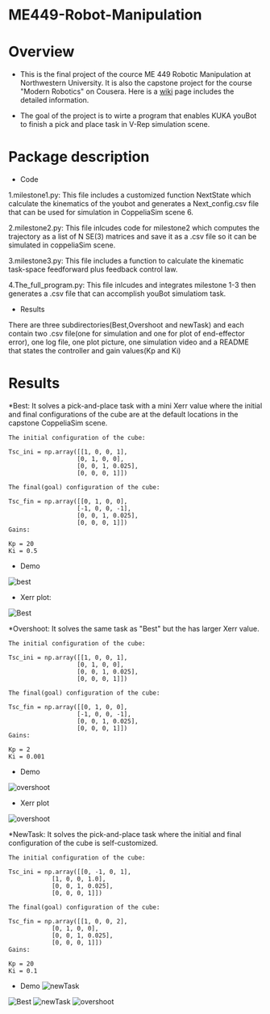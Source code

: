 # ME449-Robot-Manipulation

# Overview

* This is the final project of the cource ME 449 Robotic Manipulation at Northwestern University. It is also the capstone project for the course "Modern Robotics" on Cousera. Here is a [wiki](http://hades.mech.northwestern.edu/index.php/ME_449_Robotic_Manipulation) page includes the detailed information.

* The goal of the project is to wirte a program that enables KUKA youBot to finish a pick and place task in V-Rep simulation scene.

# Package description

* Code

1.milestone1.py: This file includes a customized function NextState which calculate the kinematics of the youbot and generates a Next_config.csv file that can be used for simulation in CoppeliaSim scene 6.

2.milestone2.py: This file inlcudes code for milestone2 which computes the trajectory as a list of N SE(3) matrices and save it as a .csv file so it can be simulated in coppeliaSim scene.

3.milestone3.py: This file includes a function to calculate the kinematic task-space feedforward plus feedback control law.

4.The_full_program.py: This file inlcudes and integrates milestone 1-3 then generates a .csv file that can accomplish youBot simulatiom task.

* Results

There are three subdirectories(Best,Overshoot and newTask) and each contain two .csv file(one for simulation and one for plot of end-effector error), one log file, one plot picture, one simulation video and a README that states the controller and gain values(Kp and Ki)

# Results

*Best: It solves a pick-and-place task with a mini Xerr value where the initial and final configurations of the cube are at the default locations in the capstone CoppeliaSim scene.
	
	The initial configuration of the cube:
	
	Tsc_ini = np.array([[1, 0, 0, 1],
                       [0, 1, 0, 0],
                       [0, 0, 1, 0.025],
                       [0, 0, 0, 1]])
                       
	The final(goal) configuration of the cube:
	
	Tsc_fin = np.array([[0, 1, 0, 0],
		               [-1, 0, 0, -1],
		               [0, 0, 1, 0.025],
		               [0, 0, 0, 1]])
	Gains:
	
	Kp = 20
	Ki = 0.5
	
* Demo

![best](https://user-images.githubusercontent.com/70287453/100411600-dcc27c80-3037-11eb-9b2b-3de78e7b406f.gif)
	
* Xerr plot:

![Best](https://user-images.githubusercontent.com/70287453/100800894-d6901f80-33ec-11eb-985d-63261fdd943c.png)

*Overshoot: It solves the same task as "Best" but the has larger Xerr value.
	
	The initial configuration of the cube:
	
	Tsc_ini = np.array([[1, 0, 0, 1],
                       [0, 1, 0, 0],
                       [0, 0, 1, 0.025],
                       [0, 0, 0, 1]])
                       
	The final(goal) configuration of the cube:
	
	Tsc_fin = np.array([[0, 1, 0, 0],
		               [-1, 0, 0, -1],
		               [0, 0, 1, 0.025],
		               [0, 0, 0, 1]])
	Gains:
	
	Kp = 2
	Ki = 0.001
* Demo

![overshoot](https://user-images.githubusercontent.com/70287453/100411731-35921500-3038-11eb-8d46-5e6ad207eea3.gif)

* Xerr plot

![overshoot](https://user-images.githubusercontent.com/70287453/100800924-e0198780-33ec-11eb-9c03-43a4eb9e2a90.png)

*NewTask: It solves the pick-and-place task where the initial and final configuration of the cube is self-customized.
	
	The initial configuration of the cube:
	
	Tsc_ini = np.array([[0, -1, 0, 1],
			    [1, 0, 0, 1.0],
			    [0, 0, 1, 0.025],
			    [0, 0, 0, 1]])
	
	The final(goal) configuration of the cube:
	
	Tsc_fin = np.array([[1, 0, 0, 2],
			    [0, 1, 0, 0],
			    [0, 0, 1, 0.025],
			    [0, 0, 0, 1]])
	Gains:
	
	Kp = 20
	Ki = 0.1

* Demo
![newTask](https://user-images.githubusercontent.com/70287453/100411792-58242e00-3038-11eb-8eaa-48703d2cd7ae.gif)


![Best](https://user-images.githubusercontent.com/70287453/100800894-d6901f80-33ec-11eb-985d-63261fdd943c.png)
![newTask](https://user-images.githubusercontent.com/70287453/100800916-dc860080-33ec-11eb-879c-ea6c93688a7f.png)
![overshoot](https://user-images.githubusercontent.com/70287453/100800924-e0198780-33ec-11eb-9c03-43a4eb9e2a90.png)
